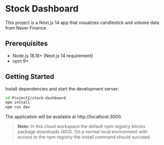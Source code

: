 # Stock Dashboard

This project is a Next.js 14 app that visualizes candlestick and volume data from Naver Finance.

## Prerequisites
- Node.js 18.18+ (Next.js 14 requirement)
- npm 9+

## Getting Started
Install dependencies and start the development server:

```bash
cd Project2/stock-dashboard
npm install
npm run dev
```

The application will be available at http://localhost:3000.

> **Note:** In this cloud workspace the default npm registry blocks package downloads (403). On a normal local environment with access to the npm registry the install command should succeed.
